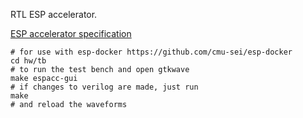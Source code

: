RTL ESP accelerator.

[ESP accelerator specification](./esp_accelerator_specification.pdf)

```
# for use with esp-docker https://github.com/cmu-sei/esp-docker
cd hw/tb
# to run the test bench and open gtkwave
make espacc-gui
# if changes to verilog are made, just run
make
# and reload the waveforms
```
